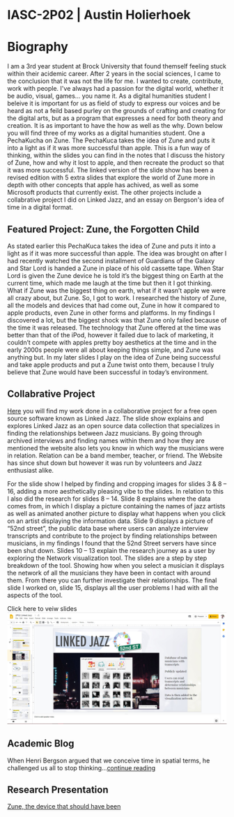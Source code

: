 # IASC-2P02 | Austin Holierhoek 

 

# Biography

I am a 3rd year student at Brock University that found themself feeling stuck within their acidemic career. After 2 years in the social sciences, I came to the conclusion that it was not the life for me. I wanted to create, contribute, work with people. I've always had a passion for the digital world, whether it be audio, visual, games... you name it. As a digital humanities student I beleive it is important for us as field of study to express our voices and be heard as not a feild based purley on the grounds of crafting and creating for the digital arts, but as a program that expresses a need for both theory and creation. It is as important to have the how as well as the why. Down below you will find three of my works as a digital humanities student. One a PechaKucha on Zune. The PechaKuca takes the idea of Zune and puts it into a light as if it was more successful than apple. This is a fun way of thinking, within the slides you can find in the notes that I discuss the history of Zune, how and why it lost to apple, and then recreate the product so that it was more successful. The linked version of the slide show has been a revised edition with 5 extra slides that explore the world of Zune more in depth with other concepts that apple has achived, as well as some Microsoft products that currently exist. The other projects include a collabrative project I did on Linked Jazz, and an essay on Bergson's idea of time in a digital format.

## Featured Project: Zune, the Forgotten Child

As stated earlier this PechaKuca takes the idea of Zune and puts it into a light as if it was more successful than apple. The idea was brought on after I had recently watched the second installment of Guardians of the Galaxy and Star Lord is handed a Zune in place of his old cassette tape. When Star Lord is given the Zune device he is told it’s the biggest thing on Earth at the current time, which made me laugh at the time but then it I got thinking. What if Zune was the biggest thing on earth, what if it wasn’t apple we were all crazy about, but Zune. So, I got to work. I researched the history of Zune, all the models and devices that had come out, Zune in how it compared to apple products, even Zune in other forms and platforms. In my findings I discovered a lot, but the biggest shock was that Zune only failed because of the time it was released. The technology that Zune offered at the time was better than that of the iPod, however it failed due to lack of marketing, it couldn’t compete with apples pretty boy aesthetics at the time and in the early 2000s people were all about keeping things simple, and Zune was anything but. In my later slides I play on the idea of Zune being successful and take apple products and put a Zune twist onto them, because I truly believe that Zune would have been successful in today’s environment.    


## Collabrative Project

[Here](https://docs.google.com/presentation/d/1vd3dYX-A2UtBQR-U2PApYLCKavPSctZPEv3WvfFr8wU/edit?usp=sharing) you will find my work done in a collaborative project for a free open source software known as Linked Jazz. The slide show explains and explores Linked Jazz as an open source data collection that specializes in finding the relationships between Jazz musicians. By going through archived interviews and finding names within them and how they are mentioned the website also lets you know in which way the musicians were in relation. Relation can be a band member, teacher, or friend. The Website has since shut down but however it was run by volunteers and Jazz enthusiast alike.

For the slide show I helped by finding and cropping images for slides 3 & 8 – 16, adding a more aesthetically pleasing vibe to the slides. In relation to this I also did the research for slides 8 – 14. Slide 8 explains where the data comes from, in which I display a picture containing the names of jazz artists as well as animated another picture to display what happens when you click on an artist displaying the information data. Slide 9 displays a picture of “52nd street”, the public data base where users can analyze interview transcripts and contribute to the project by finding relationships between musicians, in my findings I found that the 52nd Street servers have since been shut down. Slides 10 – 13 explain the research journey as a user by exploring the Network visualization tool. The slides are a step by step breakdown of the tool. Showing how when you select a musician it displays the network of all the musicians they have been in contact with around them. From there you can further investigate their relationships. The final slide I worked on, slide 15, displays all the user problems I had with all the aspects of the tool.

Click here to veiw slides
[![](images/jazz.jpg)](https://docs.google.com/presentation/d/1vd3dYX-A2UtBQR-U2PApYLCKavPSctZPEv3WvfFr8wU/edit?usp=sharing)


## Academic Blog 

When Henri Bergson argued that we conceive time in spatial terms, he challenged us all to stop thinking...[continue reading](blog.md)

## Research Presentation

[Zune, the device that should have been](reveal/index.html)
